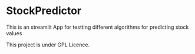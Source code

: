 # StockPredictor

This is an streamlit App for testting different algorithms for predicting stock values

This project is under GPL Licence.

